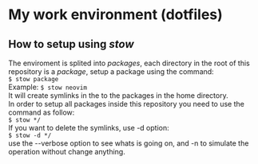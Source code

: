 # My work environment (dotfiles)
## How to setup using *stow*
The enviroment is splited into *packages*,
each directory in the root of this repository
is a *package*, setup a package using the command:  
`$ stow package`  
Example: `$ stow neovim`  
It will create symlinks in the to the packages in 
the home directory.  
In order to setup all packages inside this repository 
you need to use the command as follow:  
`$ stow */`  
If you want to delete the symlinks, use -d option:  
`$ stow -d */`   
use the --verbose option to see whats is going on,
and -n to simulate the operation without change
anything.  

